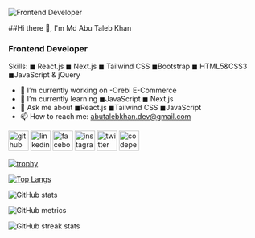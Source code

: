 ![ Frontend Developer](https://pbs.twimg.com/profile_banners/1750956526293164032/1706550696/1500x500)

##Hi there 👋,  I'm Md Abu Taleb Khan
###  Frontend Developer


Skills: ◼ React.js ◼ Next.js ◼ Tailwind CSS ◼Bootstrap ◼ HTML5&CSS3 ◼JavaScript & jQuery

- 🔭 I’m currently working on -Orebi E-Commerce 
- 🌱 I’m currently learning  ◼JavaScript ◼ Next.js  
- 💬 Ask me about   ◼React.js  ◼Tailwind CSS  ◼JavaScript 
- 📫 How to reach me: abutalebkhan.dev@gmail.com 


[<img src='https://cdn.jsdelivr.net/npm/simple-icons@3.0.1/icons/github.svg' alt='github' height='40'>](https://github.com/theabutalebdev)  [<img src='https://cdn.jsdelivr.net/npm/simple-icons@3.0.1/icons/linkedin.svg' alt='linkedin' height='40'>](https://www.linkedin.com/in/theabutalebdev/)  [<img src='https://cdn.jsdelivr.net/npm/simple-icons@3.0.1/icons/facebook.svg' alt='facebook' height='40'>](https://www.facebook.com/theabutalebdev)  [<img src='https://cdn.jsdelivr.net/npm/simple-icons@3.0.1/icons/instagram.svg' alt='instagram' height='40'>](https://www.instagram.com/theabutalebdev/)  [<img src='https://cdn.jsdelivr.net/npm/simple-icons@3.0.1/icons/twitter.svg' alt='twitter' height='40'>](https://twitter.com/theabutalebdev)  [<img src='https://cdn.jsdelivr.net/npm/simple-icons@3.0.1/icons/codepen.svg' alt='codepen' height='40'>](https://codepen.io/theabutalebdev)  

[![trophy](https://github-profile-trophy.vercel.app/?username=theabutalebdev)](https://github.com/ryo-ma/github-profile-trophy)

[![Top Langs](https://github-readme-stats.vercel.app/api/top-langs/?username=theabutalebdev)](https://github.com/anuraghazra/github-readme-stats)

![GitHub stats](https://github-readme-stats.vercel.app/api?username=theabutalebdev&show_icons=true&count_private=true)  

![GitHub metrics](https://metrics.lecoq.io/theabutalebdev)  

![GitHub streak stats](https://streak-stats.demolab.com/?user=theabutalebdev)  

